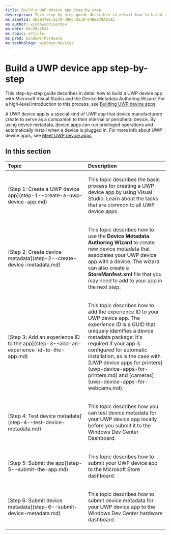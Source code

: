 ```yaml
---
title: Build a UWP device app step-by-step
description: This step-by-step guide describes in detail how to build a UWP device app with Microsoft Visual Studio and the Device Metadata Authoring Wizard.
ms.assetid: 2E3B47B6-1278-48EC-A530-64B8970A0142
ms.author: windowsdriverdev
ms.date: 04/20/2017
ms.topic: article
ms.prod: windows-hardware
ms.technology: windows-devices
---
```


# <span id="devapps.build_a_windows_store_device_app_step-by-step"></span>Build a UWP device app step-by-step


This step-by-step guide describes in detail how to build a UWP device app with Microsoft Visual Studio and the Device Metadata Authoring Wizard. For a high-level introduction to this process, see [Building UWP device apps](the-workflow.md).

A UWP device app is a special kind of UWP app that device manufacturers create to serve as a companion to their internal or peripheral device. By using device metadata, device apps can run privileged operations and automatically install when a device is plugged in. For more info about UWP device apps, see [Meet UWP device apps](meet-uwp-device-apps.md).

## <span id="in_this_section"></span>In this section


<table>
<colgroup>
<col width="50%" />
<col width="50%" />
</colgroup>
<thead>
<tr class="header">
<th align="left">Topic</th>
<th align="left">Description</th>
</tr>
</thead>
<tbody>
<tr class="odd">
<td align="left"><p>[Step 1: Create a UWP device app](step-1--create-a-uwp-device-app.md)</p></td>
<td align="left"><p>This topic describes the basic process for creating a UWP device app by using Visual Studio. Learn about the tasks that are common to all UWP device apps.</p></td>
</tr>
<tr class="even">
<td align="left"><p>[Step 2: Create device metadata](step-2--create-device-metadata.md)</p></td>
<td align="left"><p>This topic describes how to use the <strong>Device Metadata Authoring Wizard</strong> to create new device metadata that associates your UWP device app with a device. The wizard can also create a <strong>StoreManfest.xml</strong> file that you may need to add to your app in the next step.</p></td>
</tr>
<tr class="odd">
<td align="left"><p>[Step 3: Add an experience ID to the app](step-3--add-an-experience-id-to-the-app.md)</p></td>
<td align="left"><p>This topic describes how to add the experience ID to your UWP device app. The <em>experience ID</em> is a GUID that uniquely identifies a device metadata package; it's required if your app is configured for automatic installation, as is the case with [UWP device apps for printers](uwp-device-apps-for-printers.md) and [cameras](uwp-device-apps-for-webcams.md).</p></td>
</tr>
<tr class="even">
<td align="left"><p>[Step 4: Test device metadata](step-4--test-device-metadata.md)</p></td>
<td align="left"><p>This topic describes how you can test device metadata for your UWP device app locally before you submit it to the Windows Dev Center Dashboard.</p></td>
</tr>
<tr class="odd">
<td align="left"><p>[Step 5: Submit the app](step-5--submit-the-app.md)</p></td>
<td align="left"><p>This topic describes how to submit your UWP device app to the Microsoft Store dashboard.</p></td>
</tr>
<tr class="even">
<td align="left"><p>[Step 6: Submit device metadata](step-6--submit-device-metadata.md)</p></td>
<td align="left"><p>This topic describes how to submit device metadata for your UWP device app to the Windows Dev Center hardware dashboard.</p></td>
</tr>
</tbody>
</table>

 

 

 





